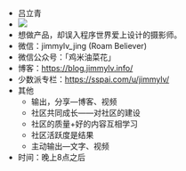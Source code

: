 - 吕立青
- ![](https://firebasestorage.googleapis.com/v0/b/firescript-577a2.appspot.com/o/imgs%2Fapp%2Fvictor-wu%2F7629hteEIk.png?alt=media&token=ed0f9182-98d2-42a7-be47-149e5a384c68)
- 想做产品，却误入程序世界爱上设计的摄影师。 
- 微信：jimmylv_jing (Roam Believer) 
- 微信公众号：「鸡米油菜花」 
- 博客：https://blog.jimmylv.info/
- 少数派专栏：https://sspai.com/u/jimmylv/
- 其他
    - 输出，分享—博客、视频
    - 社区共同成长——对社区的建设
    - 社区的质量+好的内容互相学习
    - 社区活跃度是结果
    - 主动输出—文字、视频
- 时间：晚上8点之后
